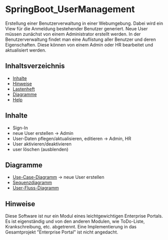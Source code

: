 # SpringBoot_UserManagement
Erstellung einer Benutzerverwaltung in einer Webumgebung.
Dabei wird ein View für die Anmeldung bestehender Benutzer generiert.
Neue User müssen zunächst von einem Administrator erstellt werden.
In der Benutzerverwaltung findet man eine Auflistung aller Benutzer und deren Eigenschaften. Diese können von einem Admin oder HR bearbeitet und aktualisiert werden.

## Inhaltsverzeichnis

- [Inhalte](#Inhalte)
- [Hinweise](#Hinweise)
- [Lastenheft](Lastenheft.doc)
- [Diagramme](#Diagramme)
- [Help](auth/HELP.md)

## Inhalte
- Sign-In
- neue User erstellen -> Admin
- User-Daten pflegen/aktualisieren, editieren -> Admin, HR
- User aktivieren/deaktivieren
- user löschen (ausblenden)


## Diagramme
- [Use-Case-Diagramm](Diagramme/UseCase-Diagramm.drawio) -> neue User erstellen
- [Sequenzdiagramm](Diagramme/Sequenzdiagramm.drawio)
- [User-Fluss-Diagramm](Diagramme/Userflowchart)


## Hinweise

Diese Software ist nur ein Modul eines leichtgewichtigen Enterprise Portals.
Es ist eigenständig und von den anderen Modulen, wie ToDo-Liste, Krankschreibung, etc. abgetrennt.
Eine Implementierung in das Gesamtprojekt "Enterprise Portal" ist nicht angedacht.
